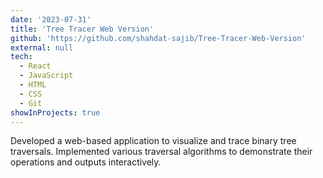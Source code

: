 ```yaml
---
date: '2023-07-31'
title: 'Tree Tracer Web Version'
github: 'https://github.com/shahdat-sajib/Tree-Tracer-Web-Version'
external: null
tech:
  - React
  - JavaScript
  - HTML
  - CSS
  - Git
showInProjects: true
---
```


Developed a web-based application to visualize and trace binary tree traversals. Implemented various traversal algorithms to demonstrate their operations and outputs interactively.
